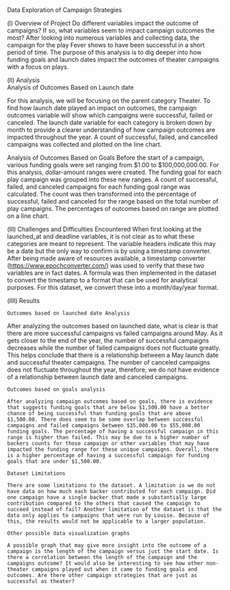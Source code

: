 Data Exploration of Campaign Strategies 

(l) Overview of Project
	Do different variables impact the outcome of campaigns? If so, what variables seem to impact campaign outcomes the most? After looking into numerous variables and collecting data, the campaign for the play Fever shows to have been successful in a short period of time. The purpose of this analysis is to dig deeper into how funding goals and launch dates impact the outcomes of theater campaigns with a focus on plays. 

(ll) Analysis	
Analysis of Outcomes Based on Launch date

For this analysis, we will be focusing on the parent category Theater. To find how launch date played an impact on outcomes, the campaign outcomes variable will show which campaigns were successful, failed or canceled. The launch date variable for each category is broken down by month to provide a clearer understanding of how campaign outcomes are impacted throughout the year. A count of successful, failed, and cancelled campaigns was collected and plotted on the line chart.


Analysis of Outcomes Based on Goals
Before the start of a campaign, various funding goals were set ranging from $1.00 to $100,000,000.00. For this analysis, dollar-amount ranges were created. The funding goal for each play campaign was grouped into these new ranges. A count of successful, failed, and canceled campaigns for each funding goal range was calculated. The count was then transformed into the percentage of successful, failed and canceled for the range based on the total number of play campaigns. The percentages of outcomes based on range are plotted on a line chart.

(lll) Challenges and Difficulties Encountered
	When first looking at the launched_at and deadline variables, it is not clear as to what these categories are meant to represent. The variable headers indicate this may be a date but the only way to confirm is by using a timestamp converter. After being made aware of resources available, a timestamp converter (https://www.epochconverter.com/)  was used to verify that these two variables are in fact dates. A formula was then implemented in the dataset to convert the timestamp to a format that can be used for analytical purposes. For this dataset, we convert these into a month/day/year format. 

(llll) Results

	Outcomes based on launched date Analysis
  
   After analyzing the outcomes based on launched date, what is clear is that there are more successful campaigns vs failed campaigns around May. As it gets closer to the end of the year, the number of successful campaigns decreases while the number of failed campaigns does not fluctuate greatly. This helps conclude that there is a relationship between a May launch date and successful theater campaigns. The number of canceled campaigns does not fluctuate throughout the year, therefore, we do not have evidence of a relationship between launch date and canceled campaigns.
   
	Outcomes based on goals analysis 
  
	After analyzing campaign outcomes based on goals, there is evidence that suggests funding goals that are below $1,500.00 have a better chance of being successful than funding goals that are above $1,500.00. There does seem to be some overlap between successful campaigns and failed campaigns between $35,000.00 to $55,000.00 funding goals. The percentage of having a successful campaign in this range is higher than failed. This may be due to a higher number of backers counts for those campaign or other variables that may have impacted the funding range for these unique campaigns. Overall, there is a higher percentage of having a successful campaign for funding goals that are under $1,500.00.
  
	Dataset Limitations
  
	There are some limitations to the dataset. A limitation is we do not have data on how much each backer contributed for each campaign. Did one campaign have a single backer that made a substantially large contribution compared to the others that caused the campaign to succeed instead of fail? Another limitation of the dataset is that the data only applies to campaigns that were run by Louise. Because of this, the results would not be applicable to a larger population.
  
	Other possible data visualization graphs
  
	A possible graph that may give more insight into the outcome of a campaign is the length of the campaign versus just the start date. Is there a correlation between the length of the campaign and the campaigns outcome? It would also be interesting to see how other non-theater campaigns played out when it came to funding goals and outcomes. Are there other campaign strategies that are just as successful as theater?

